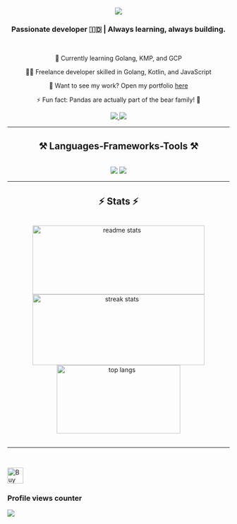 <h1 align="center">
    <img src="https://readme-typing-svg.herokuapp.com/?size=35&color=055de1&center=true&font=Nunito&vCenter=true&weight=800&width=900&height=70&duration=4000&lines=Hi+There!+👋;+I'm+Aditya!;" />
</h1>

<h3 align="center">Passionate developer 🇮🇩 | Always learning, always building.</h3>

<br/>

<div align="center">
 
🌱 Currently learning Golang, KMP, and GCP

👨‍💻 Freelance developer skilled in Golang, Kotlin, and JavaScript

💬 Want to see my work? Open my portfolio [here](https://adityaas.com/portfolio)

⚡ Fun fact: Pandas are actually part of the bear family! 🐼

 </div>
 
<div align="center"> 
  <a href="mailto:adityaayatusy@gmail.com">
    <img src="https://img.shields.io/badge/Gmail-333333?style=for-the-badge&logo=gmail&logoColor=red" />
  </a>
  
  <a href="https://www.linkedin.com/in/adityaas" target="_blank">
    <img src="https://img.shields.io/badge/LinkedIn-0077B5?style=for-the-badge&logo=linkedin&logoColor=white" target="_blank" />
  </a>
</div>

 <hr/>
 
<h2 align="center">⚒️ Languages-Frameworks-Tools ⚒️</h2>
<br/>
<div align="center">
    <img src="https://skillicons.dev/icons?i=vue,react,mui,html,css,vscode,idea,github,docker,figma,tailwind,git,tauri" />
    <img src="https://skillicons.dev/icons?i=go,kotlin,nodejs,python,javascript,typescript,firebase,mongodb,java,nextjs,nuxtjs,nestjs,postgres,mysql" /><br>
</div>
<hr/>

<h2 align="center">⚡ Stats ⚡</h2>
<br>
<div align="center">
    <img width=390 height=156 src="https://github-readme-stats-salesp07.vercel.app/api?username=xorvus&count_private=true&show_icons=true&theme=react&rank_icon=github&border_radius=10" alt="readme stats" />
    <img width=390 height=160 src="https://github-readme-streak-stats-salesp07.vercel.app/?user=xorvus&count_private=true&theme=react&border_radius=10" alt="streak stats"/>
    <img width=280 height=155 src="https://github-readme-stats-salesp07.vercel.app/api/top-langs/?username=xorvus&hide=HTML&langs_count=8&layout=compact&theme=react&border_radius=10&size_weight=0.5&count_weight=0.5&exclude_repo=github-readme-stats" alt="top langs" />
</div>

<br/>

<hr/>

<br/>

<a href='https://ko-fi.com/M4M11F112J' target='_blank'><img height='36' style='border:0px;height:36px;' src='https://storage.ko-fi.com/cdn/kofi1.png?v=6' border='0' alt='Buy Me a Coffee at ko-fi.com' /></a>
### Profile views counter
<a href="https://u8views.com/github/xorvus"><img src="https://u8views.com/api/v1/github/profiles/91242949/views/day-week-month-total-count.svg"></a>
